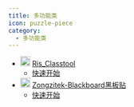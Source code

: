```yaml
---
title: 多功能类
icon: puzzle-piece
category:
  - 多功能类
---
```


- <img src="https://gh.llkk.cc/https://raw.githubusercontent.com/Ris-Soft/Ris_ClassTool/master/Main/logo.png" width="20" height="20"/> [Ris_Classtool](/multi-function/ris_classtool/index.md)
  - <i class="fa-solid fa-signs-post"></i> [快速开始](/multi-function/ris_classtool/get-started.md)
- <img src="https://gh.llkk.cc/https://raw.githubusercontent.com/STBBRD/ZongziTEK-Blackboard-Sticker/master/ZongziTEK_Blackboard_Sticker/%E9%BB%91%E6%9D%BF%E8%B4%B4.png" width="20" height="20"/> [Zongzitek-Blackboard黑板贴](/multi-function/zongzitek-blackboard-sticker/index.md)
  - <i class="fa-solid fa-signs-post"></i> [快速开始](/multi-function/zongzitek-blackboard-sticker/get-started.md)